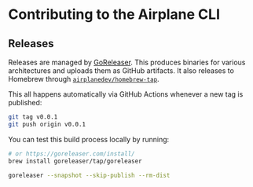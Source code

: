 # Contributing to the Airplane CLI

## Releases

Releases are managed by [GoReleaser](https://github.com/goreleaser/goreleaser). This produces binaries for various architectures and uploads them as GitHub artifacts. It also releases to Homebrew through [`airplanedev/homebrew-tap`](https://github.com/airplanedev/homebrew-tap).

This all happens automatically via GitHub Actions whenever a new tag is published:

```sh
git tag v0.0.1
git push origin v0.0.1
```

You can test this build process locally by running:

```sh
# or https://goreleaser.com/install/
brew install goreleaser/tap/goreleaser

goreleaser --snapshot --skip-publish --rm-dist
```
